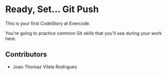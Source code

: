 
# Ready, Set... Git Push

This is your first CodeStory at Evercode.

You're going to practice common Git skills that you'll use during your work here.

## Contributors

- Joao Thomaz Vilela Rodrigues